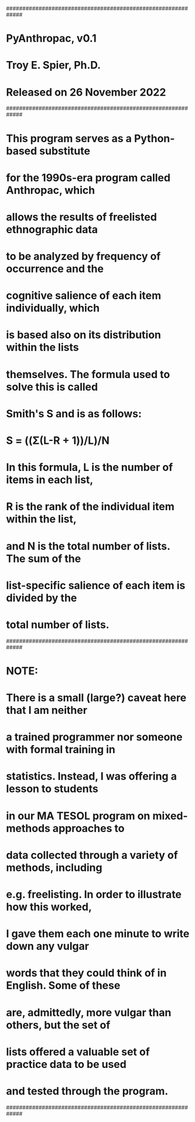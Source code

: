 #############################################################
#   PyAnthropac, v0.1
#   Troy E. Spier, Ph.D.
#   Released on 26 November 2022
#############################################################
#
#   This program serves as a Python-based substitute
#   for the 1990s-era program called Anthropac, which
#   allows the results of freelisted ethnographic data
#   to be analyzed by frequency of occurrence and the
#   cognitive salience of each item individually, which
#   is based also on its distribution within the lists
#   themselves. The formula used to solve this is called
#   Smith's S and is as follows:
#
#       S = ((Σ(L-R + 1))/L)/N
#
#   In this formula, L is the number of items in each list,
#   R is the rank of the individual item within the list,
#   and N is the total number of lists. The sum of the
#   list-specific salience of each item is divided by the
#   total number of lists.
#############################################################
#
# NOTE:
#
#   There is a small (large?) caveat here that I am neither
#   a trained programmer nor someone with formal training in
#   statistics. Instead, I was offering a lesson to students
#   in our MA TESOL program on mixed-methods approaches to
#   data collected through a variety of methods, including
#   e.g. freelisting. In order to illustrate how this worked,
#   I gave them each one minute to write down any vulgar
#   words that they could think of in English. Some of these
#   are, admittedly, more vulgar than others, but the set of
#   lists offered a valuable set of practice data to be used
#   and tested through the program.
#############################################################
